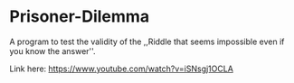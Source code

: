 # Prisoner-Dilemma
A program to test the validity of the ,,Riddle that seems impossible even if you know the answer''.

Link here: https://www.youtube.com/watch?v=iSNsgj1OCLA